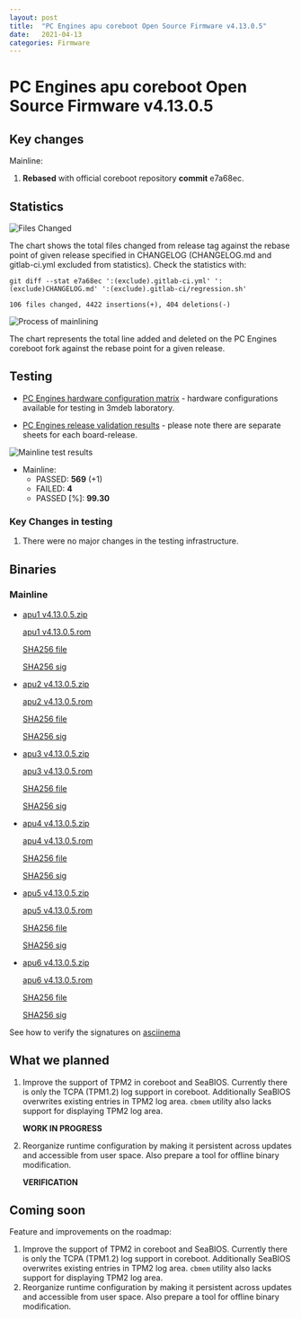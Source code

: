 ```yaml
---
layout: post
title:  "PC Engines apu coreboot Open Source Firmware v4.13.0.5"
date:   2021-04-13
categories: Firmware
---
```


# PC Engines apu coreboot Open Source Firmware v4.13.0.5

## Key changes

Mainline:

1. **Rebased** with official coreboot repository **commit** e7a68ec.

## Statistics

![Files Changed](https://cloud.3mdeb.com/index.php/s/J8jepHqk8K9nRHe/preview)

The chart shows the total files changed from release tag against the rebase
point of given release specified in CHANGELOG (CHANGELOG.md and gitlab-ci.yml
excluded from statistics). Check the statistics with:

```
git diff --stat e7a68ec ':(exclude).gitlab-ci.yml' ':(exclude)CHANGELOG.md' ':(exclude).gitlab-ci/regression.sh'
```

`106 files changed, 4422 insertions(+), 404 deletions(-)`

![Process of mainlining](https://cloud.3mdeb.com/index.php/s/n8QLLPsNayMq637/preview)

The chart represents the total line added and deleted on the PC Engines
coreboot fork against the rebase point for a given release.

## Testing

* [PC Engines hardware configuration matrix](https://cloud.3mdeb.com/index.php/s/oWDDFxNDZBtJDQP/preview) - hardware configurations available for testing in 3mdeb laboratory.

* [PC Engines release validation results](https://3mdeb.us16.list-manage.com/track/click?u=fce95b885fc13fbf1db611816&id=96d9b426c0&e=16ffa34a09) - please note there are separate sheets for each board-release.

![Mainline test results](https://cloud.3mdeb.com/index.php/s/sF67YzfFekgYn8d/preview)

* Mainline:
  * PASSED: **569** (+1)
  * FAILED: **4**
  * PASSED [%]: **99.30**

### Key Changes in testing

1. There were no major changes in the testing infrastructure.

## Binaries

### Mainline

* [apu1 v4.13.0.5.zip](https://3mdeb.com/open-source-firmware/pcengines/apu1/apu1_v4.13.0.5.zip)

  [apu1 v4.13.0.5.rom](https://3mdeb.com/open-source-firmware/pcengines/apu1/apu1_v4.13.0.5.rom)

  [SHA256 file](https://3mdeb.com/open-source-firmware/pcengines/apu1/apu1_v4.13.0.5.SHA256)

  [SHA256 sig](https://3mdeb.com/open-source-firmware/pcengines/apu1/apu1_v4.13.0.5.SHA256.sig)

* [apu2 v4.13.0.5.zip](https://3mdeb.com/open-source-firmware/pcengines/apu2/apu2_v4.13.0.5.zip)

  [apu2 v4.13.0.5.rom](https://3mdeb.com/open-source-firmware/pcengines/apu2/apu2_v4.13.0.5.rom)

  [SHA256 file](https://3mdeb.com/open-source-firmware/pcengines/apu2/apu2_v4.13.0.5.SHA256)

  [SHA256 sig](https://3mdeb.com/open-source-firmware/pcengines/apu2/apu2_v4.13.0.5.SHA256.sig)

* [apu3 v4.13.0.5.zip](https://3mdeb.com/open-source-firmware/pcengines/apu3/apu3_v4.13.0.5.zip)

  [apu3 v4.13.0.5.rom](https://3mdeb.com/open-source-firmware/pcengines/apu3/apu3_v4.13.0.5.rom)

  [SHA256 file](https://3mdeb.com/open-source-firmware/pcengines/apu3/apu3_v4.13.0.5.SHA256)

  [SHA256 sig](https://3mdeb.com/open-source-firmware/pcengines/apu3/apu3_v4.13.0.5.SHA256.sig)

* [apu4 v4.13.0.5.zip](https://3mdeb.com/open-source-firmware/pcengines/apu4/apu4_v4.13.0.5.zip)

  [apu4 v4.13.0.5.rom](https://3mdeb.com/open-source-firmware/pcengines/apu4/apu4_v4.13.0.5.rom)

  [SHA256 file](https://3mdeb.com/open-source-firmware/pcengines/apu4/apu4_v4.13.0.5.SHA256)

  [SHA256 sig](https://3mdeb.com/open-source-firmware/pcengines/apu4/apu4_v4.13.0.5.SHA256.sig)

* [apu5 v4.13.0.5.zip](https://3mdeb.com/open-source-firmware/pcengines/apu5/apu5_v4.13.0.5.zip)

  [apu5 v4.13.0.5.rom](https://3mdeb.com/open-source-firmware/pcengines/apu5/apu5_v4.13.0.5.rom)

  [SHA256 file](https://3mdeb.com/open-source-firmware/pcengines/apu5/apu5_v4.13.0.5.SHA256)

  [SHA256 sig](https://3mdeb.com/open-source-firmware/pcengines/apu5/apu5_v4.13.0.5.SHA256.sig)

* [apu6 v4.13.0.5.zip](https://3mdeb.com/open-source-firmware/pcengines/apu6/apu6_v4.13.0.5.zip)

  [apu6 v4.13.0.5.rom](https://3mdeb.com/open-source-firmware/pcengines/apu6/apu6_v4.13.0.5.rom)

  [SHA256 file](https://3mdeb.com/open-source-firmware/pcengines/apu6/apu6_v4.13.0.5.SHA256)

  [SHA256 sig](https://3mdeb.com/open-source-firmware/pcengines/apu6/apu6_v4.13.0.5.SHA256.sig)

See how to verify the signatures on [asciinema](https://asciinema.org/a/376207)

## What we planned

1. Improve the support of TPM2 in coreboot and SeaBIOS. Currently there is only
   the TCPA (TPM1.2) log support in coreboot. Additionally SeaBIOS overwrites
   existing entries in TPM2 log area. `cbmem` utility also lacks support for
   displaying TPM2 log area.

   **WORK IN PROGRESS**

2. Reorganize runtime configuration by making it persistent across updates and
   accessible from user space. Also prepare a tool for offline binary
   modification.

   **VERIFICATION**

## Coming soon

Feature and improvements on the roadmap:

1. Improve the support of TPM2 in coreboot and SeaBIOS. Currently there is only
   the TCPA (TPM1.2) log support in coreboot. Additionally SeaBIOS overwrites
   existing entries in TPM2 log area. `cbmem` utility also lacks support for
   displaying TPM2 log area.
2. Reorganize runtime configuration by making it persistent across updates and
   accessible from user space. Also prepare a tool for offline binary
   modification.
